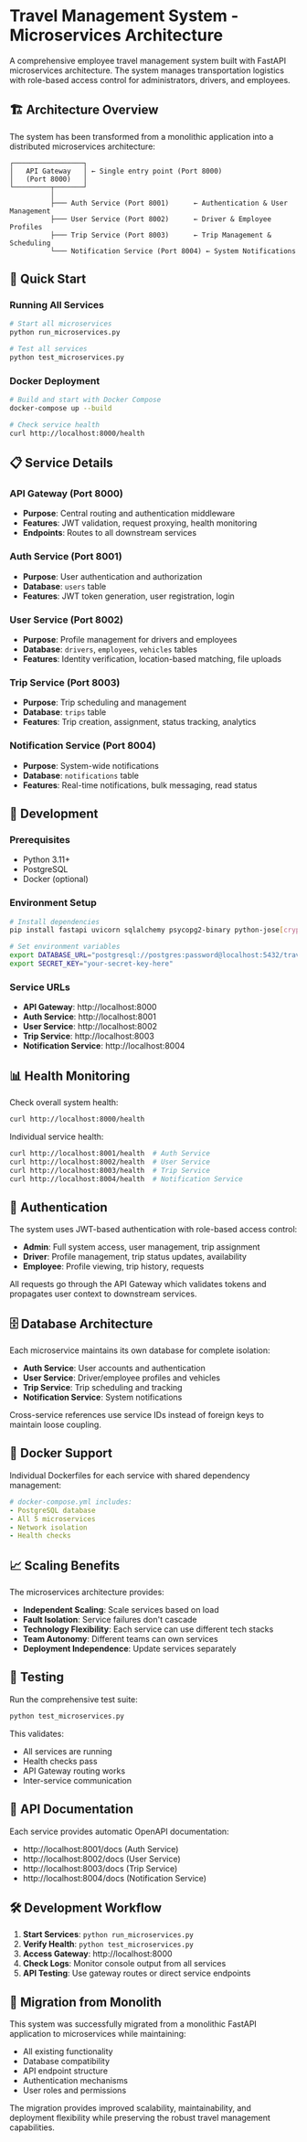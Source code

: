 # Travel Management System - Microservices Architecture

A comprehensive employee travel management system built with FastAPI microservices architecture. The system manages transportation logistics with role-based access control for administrators, drivers, and employees.

## 🏗️ Architecture Overview

The system has been transformed from a monolithic application into a distributed microservices architecture:

```
┌─────────────────┐
│   API Gateway   │ ← Single entry point (Port 8000)
│   (Port 8000)   │
└─────────┬───────┘
          │
          ├─── Auth Service (Port 8001)      ← Authentication & User Management
          ├─── User Service (Port 8002)      ← Driver & Employee Profiles
          ├─── Trip Service (Port 8003)      ← Trip Management & Scheduling
          └─── Notification Service (Port 8004) ← System Notifications
```

## 🚀 Quick Start

### Running All Services
```bash
# Start all microservices
python run_microservices.py

# Test all services
python test_microservices.py
```

### Docker Deployment
```bash
# Build and start with Docker Compose
docker-compose up --build

# Check service health
curl http://localhost:8000/health
```

## 📋 Service Details

### API Gateway (Port 8000)
- **Purpose**: Central routing and authentication middleware
- **Features**: JWT validation, request proxying, health monitoring
- **Endpoints**: Routes to all downstream services

### Auth Service (Port 8001)
- **Purpose**: User authentication and authorization
- **Database**: `users` table
- **Features**: JWT token generation, user registration, login

### User Service (Port 8002)
- **Purpose**: Profile management for drivers and employees
- **Database**: `drivers`, `employees`, `vehicles` tables
- **Features**: Identity verification, location-based matching, file uploads

### Trip Service (Port 8003)
- **Purpose**: Trip scheduling and management
- **Database**: `trips` table
- **Features**: Trip creation, assignment, status tracking, analytics

### Notification Service (Port 8004)
- **Purpose**: System-wide notifications
- **Database**: `notifications` table
- **Features**: Real-time notifications, bulk messaging, read status

## 🔧 Development

### Prerequisites
- Python 3.11+
- PostgreSQL
- Docker (optional)

### Environment Setup
```bash
# Install dependencies
pip install fastapi uvicorn sqlalchemy psycopg2-binary python-jose[cryptography] passlib[bcrypt] python-multipart pydantic[email] pydantic-settings httpx

# Set environment variables
export DATABASE_URL="postgresql://postgres:password@localhost:5432/travel_management"
export SECRET_KEY="your-secret-key-here"
```

### Service URLs
- **API Gateway**: http://localhost:8000
- **Auth Service**: http://localhost:8001
- **User Service**: http://localhost:8002
- **Trip Service**: http://localhost:8003
- **Notification Service**: http://localhost:8004

## 📊 Health Monitoring

Check overall system health:
```bash
curl http://localhost:8000/health
```

Individual service health:
```bash
curl http://localhost:8001/health  # Auth Service
curl http://localhost:8002/health  # User Service
curl http://localhost:8003/health  # Trip Service
curl http://localhost:8004/health  # Notification Service
```

## 🔐 Authentication

The system uses JWT-based authentication with role-based access control:

- **Admin**: Full system access, user management, trip assignment
- **Driver**: Profile management, trip status updates, availability
- **Employee**: Profile viewing, trip history, requests

All requests go through the API Gateway which validates tokens and propagates user context to downstream services.

## 🗄️ Database Architecture

Each microservice maintains its own database for complete isolation:

- **Auth Service**: User accounts and authentication
- **User Service**: Driver/employee profiles and vehicles
- **Trip Service**: Trip scheduling and tracking
- **Notification Service**: System notifications

Cross-service references use service IDs instead of foreign keys to maintain loose coupling.

## 🐳 Docker Support

Individual Dockerfiles for each service with shared dependency management:

```yaml
# docker-compose.yml includes:
- PostgreSQL database
- All 5 microservices
- Network isolation
- Health checks
```

## 📈 Scaling Benefits

The microservices architecture provides:

- **Independent Scaling**: Scale services based on load
- **Fault Isolation**: Service failures don't cascade
- **Technology Flexibility**: Each service can use different tech stacks
- **Team Autonomy**: Different teams can own services
- **Deployment Independence**: Update services separately

## 🧪 Testing

Run the comprehensive test suite:
```bash
python test_microservices.py
```

This validates:
- All services are running
- Health checks pass
- API Gateway routing works
- Inter-service communication

## 📝 API Documentation

Each service provides automatic OpenAPI documentation:
- http://localhost:8001/docs (Auth Service)
- http://localhost:8002/docs (User Service)
- http://localhost:8003/docs (Trip Service)
- http://localhost:8004/docs (Notification Service)

## 🛠️ Development Workflow

1. **Start Services**: `python run_microservices.py`
2. **Verify Health**: `python test_microservices.py`
3. **Access Gateway**: http://localhost:8000
4. **Check Logs**: Monitor console output from all services
5. **API Testing**: Use gateway routes or direct service endpoints

## 🔄 Migration from Monolith

This system was successfully migrated from a monolithic FastAPI application to microservices while maintaining:
- All existing functionality
- Database compatibility
- API endpoint structure
- Authentication mechanisms
- User roles and permissions

The migration provides improved scalability, maintainability, and deployment flexibility while preserving the robust travel management capabilities.